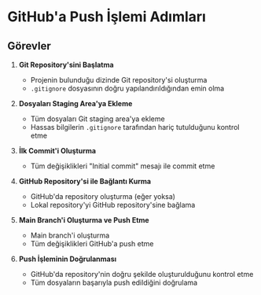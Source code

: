 # GitHub'a Push İşlemi Adımları

## Görevler

1. **Git Repository'sini Başlatma**
   - Projenin bulunduğu dizinde Git repository'si oluşturma
   - `.gitignore` dosyasının doğru yapılandırıldığından emin olma

2. **Dosyaları Staging Area'ya Ekleme**
   - Tüm dosyaları Git staging area'ya ekleme
   - Hassas bilgilerin `.gitignore` tarafından hariç tutulduğunu kontrol etme

3. **İlk Commit'i Oluşturma**
   - Tüm değişiklikleri "Initial commit" mesajı ile commit etme

4. **GitHub Repository'si ile Bağlantı Kurma**
   - GitHub'da repository oluşturma (eğer yoksa)
   - Lokal repository'yi GitHub repository'sine bağlama

5. **Main Branch'i Oluşturma ve Push Etme**
   - Main branch'i oluşturma
   - Tüm değişiklikleri GitHub'a push etme

6. **Push İşleminin Doğrulanması**
   - GitHub'da repository'nin doğru şekilde oluşturulduğunu kontrol etme
   - Tüm dosyaların başarıyla push edildiğini doğrulama